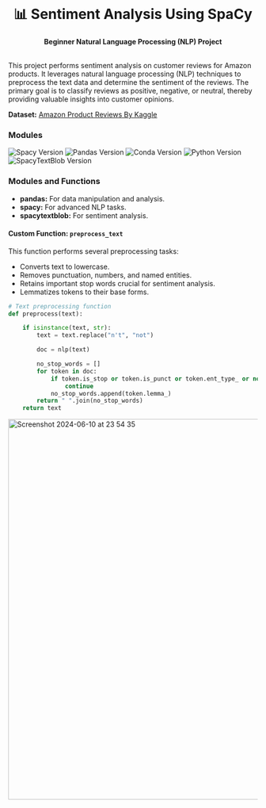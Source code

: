 <div align="center">
  <br>
  <h1>📊 Sentiment Analysis Using SpaCy</h1>
  <strong>Beginner Natural Language Processing (NLP) Project</strong>
</div>
<br>

This project performs sentiment analysis on customer reviews for Amazon products. It leverages natural language processing (NLP)
techniques to preprocess the text data and determine the sentiment of the reviews. The primary goal is to classify reviews as positive,
negative, or neutral, thereby providing valuable insights into customer opinions.

**Dataset:** [Amazon Product Reviews By Kaggle](https://www.kaggle.com/datasets/datafiniti/consumer-reviews-of-amazon-products)

### Modules
![Spacy Version](https://img.shields.io/badge/spacy-v3.7.2-blue)
![Pandas Version](https://img.shields.io/badge/pandas-v2.2.2-blue)
![Conda Version](https://img.shields.io/badge/conda-v24.5.0-blue)
![Python Version](https://img.shields.io/badge/python-v3.12.2-blue)
![SpacyTextBlob Version](https://img.shields.io/badge/spacytextblob-v4.0.0-blue)


### Modules and Functions

- **pandas:** For data manipulation and analysis.
- **spacy:** For advanced NLP tasks.
- **spacytextblob:** For sentiment analysis.

#### Custom Function: `preprocess_text`

This function performs several preprocessing tasks:
- Converts text to lowercase.
- Removes punctuation, numbers, and named entities.
- Retains important stop words crucial for sentiment analysis.
- Lemmatizes tokens to their base forms.

```python
# Text preprocessing function
def preprocess(text):

    if isinstance(text, str):
        text = text.replace("n't", "not")

        doc = nlp(text)

        no_stop_words = []
        for token in doc:
            if token.is_stop or token.is_punct or token.ent_type_ or not token.is_alpha:
                continue
            no_stop_words.append(token.lemma_)
        return " ".join(no_stop_words)
    return text
```
  
<img width="768" alt="Screenshot 2024-06-10 at 23 54 35" src="https://github.com/EroldGjoka/Sentiment_Analysis/assets/162522371/e5a24abc-3cf2-4591-a160-824de64b4ddd">
